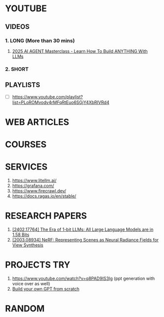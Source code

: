 # YOUTUBE

## VIDEOS

### 1. LONG (More than 30 mins)
1.  [ 2025 AI AGENT Masterclass - Learn How To Build ANYTHING With LLMs]( https://www.youtube.com/watch?v=HkFDWwmtZ-M)

### 2. SHORT

## PLAYLISTS

- [ ] https://www.youtube.com/playlist?list=PLoROMvodv4rMFqRtEuo6SGjY4XbRIVRd4

# WEB ARTICLES 
# COURSES
# SERVICES 
1. https://www.litellm.ai/ 
2. https://grafana.com/
3. https://www.firecrawl.dev/
4. https://docs.ragas.io/en/stable/
# RESEARCH PAPERS
1. [[2402.17764] The Era of 1-bit LLMs: All Large Language Models are in 1.58 Bits](https://arxiv.org/abs/2402.17764)
2. [[2003.08934] NeRF: Representing Scenes as Neural Radiance Fields for View Synthesis](https://arxiv.org/abs/2003.08934)

# PROJECTS TRY 
1. https://www.youtube.com/watch?v=q8PAD9IS3Ig (ppt generation with voice over as well)
2. [Build your own GPT from scratch](https://youtu.be/kCc8FmEb1nY)
# RANDOM
